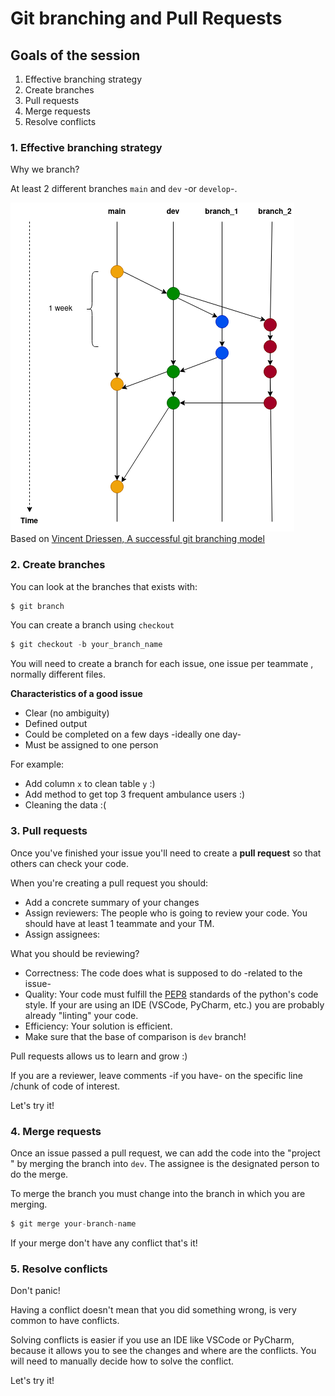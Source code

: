 # Git branching and Pull Requests

## Goals of the session

1. Effective branching strategy
2. Create branches
3. Pull requests
4. Merge requests
5. Resolve conflicts

### 1. Effective branching strategy

Why we branch?

At least 2 different branches `main` and `dev` -or `develop`-.

![](branching.png)
<br>
Based on [Vincent Driessen, A successful git branching model](https://nvie.com/posts/a-successful-git-branching-model)

### 2. Create branches

You can look at the branches that exists with:

```python
$ git branch 
```

You can create a branch using `checkout`

```python
$ git checkout -b your_branch_name
```

You will need to create a branch for each issue, one issue per teammate
, normally different files.

**Characteristics of a good issue**

+ Clear (no ambiguity)
+ Defined output 
+ Could be completed on a few days -ideally one day- 
+ Must be assigned to one person 

For example:
+ Add column `x` to clean table `y`   :)
+ Add method to get top 3 frequent ambulance users   :)
+ Cleaning the data :(


### 3. Pull requests 

Once you've finished your issue you'll need to create a **pull request** so
 that others can check your code. 
 
When you're creating a pull request you should: 

+ Add a concrete summary of your changes 
+ Assign reviewers: The people who is going to review your code. You should
 have at least 1 teammate and your TM. 
+ Assign assignees: 

What you should be reviewing?  

+ Correctness: The code does what is supposed to do -related to the issue-
+ Quality: Your code must fulfill the [PEP8](https://peps.python.org/pep-0008/) standards of the python's code
 style. If your are using an IDE (VSCode, PyCharm, etc.) you are probably
  already "linting" your code.  
+ Efficiency: Your solution is efficient. 
+ Make sure that the base of comparison is `dev` branch!

Pull requests allows us to learn and grow :) 

If you are a reviewer, leave comments -if you have- on the specific line
/chunk of code of interest. 

Let's try it!

### 4. Merge requests 

Once an issue passed a pull request, we can add the code into the "project
" by merging the branch into `dev`. The assignee is the designated person to
 do the merge. 
 
To merge the branch you must change into the branch in which you are merging.

```python
$ git merge your-branch-name
```

If your merge don't have any conflict that's it! 

### 5. Resolve conflicts

Don't panic! 

Having a conflict doesn't mean that you did something wrong, is very common
 to have conflicts. 
 
Solving conflicts is easier if you use an IDE like VSCode or PyCharm, because
 it allows you to see the changes and where are the conflicts. You will need
  to manually decide how to solve the conflict. 
  
Let's try it! 



